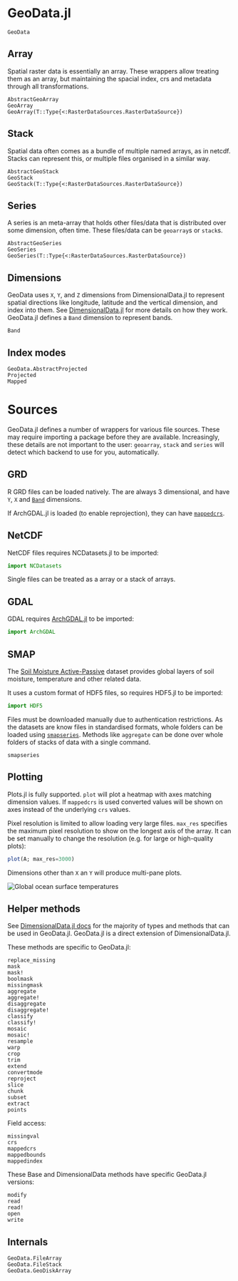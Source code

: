 # GeoData.jl

```@docs
GeoData
```

## Array

Spatial raster data is essentially an array. These wrappers allow treating them
as an array, but maintaining the spacial index, crs and metadata through all
transformations.

```@docs
AbstractGeoArray
GeoArray
GeoArray(T::Type{<:RasterDataSources.RasterDataSource})
```

## Stack

Spatial data often comes as a bundle of multiple named arrays, as in netcdf.
Stacks can represent this, or multiple files organised in a similar way.

```@docs
AbstractGeoStack
GeoStack
GeoStack(T::Type{<:RasterDataSources.RasterDataSource})
```

## Series

A series is an meta-array that holds other files/data that is distributed over
some dimension, often time. These files/data can be `geoarray`s or `stack`s.

```@docs
AbstractGeoSeries
GeoSeries
GeoSeries(T::Type{<:RasterDataSources.RasterDataSource})
```

## Dimensions

GeoData uses `X`, `Y`, and `Z` dimensions from DimensionalData.jl to represent
spatial directions like longitude, latitude and the vertical dimension, and
index into them. See
[DimensionalData.jl](https://github.com/rafaqz/DimensionalData.jl/) for more
details on how they work. GeoData.jl defines a `Band` dimension to represent
bands.

```@docs
Band
```

## Index modes

```@docs
GeoData.AbstractProjected
Projected
Mapped
```

# Sources

GeoData.jl defines a number of wrappers for various file sources. These may
require importing a package before they are available. Increasingly, these
details are not important to the user: `geoarray`, `stack` and `series` will
detect which backend to use for you, automatically.

## GRD

R GRD files can be loaded natively. The are always 3 dimensional, and have
`Y`, `X` and [`Band`](@ref) dimensions.

If ArchGDAL.jl is loaded (to enable reprojection), they can have [`mappedcrs`](@ref).

## NetCDF

NetCDF files requires NCDatasets.jl to be imported:

```julia
import NCDatasets
```

Single files can be treated as a array or a stack of arrays. 


## GDAL

GDAL requires [ArchGDAL.jl](https://github.com/yeesian/ArchGDAL.jl/issues) to be
imported: 

```julia
import ArchGDAL
```

## SMAP

The [Soil Moisture Active-Passive](https://smap.jpl.nasa.gov/) dataset provides
global layers of soil moisture, temperature and other related data.

It uses a custom format of HDF5 files, so requires HDF5.jl to be imported:

```julia
import HDF5
```

Files must be downloaded manually due to authentication restrictions. As the
datasets are know files in standardised formats, whole folders can be loaded
using [`smapseries`](@ref). Methods like `aggregate` can be done over whole
folders of stacks of data with a single command.

```@docs
smapseries
```

## Plotting

Plots.jl is fully supported. `plot` will plot a heatmap with axes matching
dimension values. If `mappedcrs` is used converted values will be shown on 
axes instead of the underlying `crs` values.

Pixel resolution is limited to allow loading very large files. `max_res` 
specifies the maximum pixel resolution to show on the longest axis of the array.
It can be set manually to change the resolution (e.g. for large or high-quality plots):

```julia
plot(A; max_res=3000)
```

Dimensions other than `X` an `Y` will produce multi-pane plots.

![Global ocean surface temperatures](https://raw.githubusercontent.com/rafaqz/GeoData.jl/media/four_pane_map.png)


## Helper methods

See [DimensionalData.jl docs](https://rafaqz.github.io/DimensionalData.jl/stable/)
for the majority of types and methods that can be used in GeoData.jl. 
GeoData.jl is a direct extension of DimensionalData.jl.

These methods are specific to GeoData.jl:

```@docs
replace_missing
mask
mask!
boolmask
missingmask
aggregate
aggregate!
disaggregate
disaggregate!
classify 
classify!
mosaic
mosaic!
resample
warp
crop
trim
extend
convertmode
reproject
slice
chunk
subset
extract
points
```

Field access:

```@docs
missingval
crs
mappedcrs
mappedbounds
mappedindex
```

These Base and DimensionalData methods have specific GeoData.jl versions:

```@docs
modify
read
read!
open
write
```

## Internals

```@docs
GeoData.FileArray
GeoData.FileStack
GeoData.GeoDiskArray
```
